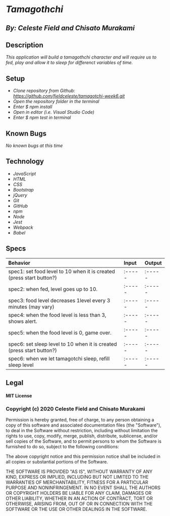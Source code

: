 # _Tamagothchi_
## _By: Celeste Field and Chisato Murakami_
## Description

_This application will build a tamagothchi character and will require us to fed, play and allow it to sleep for differenct variables of time._

## Setup


* _Clone repository from Github: https://github.com/fieldceleste/tamagotchi-week6.git_
* _Open the repository folder in the terminal_
* _Enter $ npm install_
* _Open in editor (i.e. Visual Studio Code)_
* _Enter $ npm test in terminal_

## Known Bugs
_No known bugs at this time_ 


## Technology

* _JavaScript_
* _HTML_
* _CSS_
* _Bootstrap_
* _jQuery_
* _Git_
* _GitHub_
* _npm_
* _Node_
* _Jest_
* _Webpack_
* _Babel_


## Specs

|Behavior|Input|Output|
| :-----|:-----|:-----|
| spec1: set food level to 10 when it is created (press start button?) |:-----|:-----|
| spec2: when fed, level goes up to 10.|:-----|:-----|
| spec3: food level decreases 1level every 3 minutes (may vary) |:-----|:-----|
| spec4: when the food level is less than 3, shows alert. |:-----|:-----|
| spec5: when the food level is 0, game over. |:-----|:-----|
| spec6: set sleep level to 10 when it is created (press start button?) |:-----|:-----|
| spec6: when we let tamagotchi sleep, refill sleep level |:-----|:-----|




## Legal

#### MIT License

### Copyright (c) 2020 Celeste Field and Chisato Murakami

Permission is hereby granted, free of charge, to any person obtaining a copy
of this software and associated documentation files (the "Software"), to deal
in the Software without restriction, including without limitation the rights
to use, copy, modify, merge, publish, distribute, sublicense, and/or sell
copies of the Software, and to permit persons to whom the Software is
furnished to do so, subject to the following conditions:

The above copyright notice and this permission notice shall be included in all
copies or substantial portions of the Software.

THE SOFTWARE IS PROVIDED "AS IS", WITHOUT WARRANTY OF ANY KIND, EXPRESS OR
IMPLIED, INCLUDING BUT NOT LIMITED TO THE WARRANTIES OF MERCHANTABILITY,
FITNESS FOR A PARTICULAR PURPOSE AND NONINFRINGEMENT. IN NO EVENT SHALL THE
AUTHORS OR COPYRIGHT HOLDERS BE LIABLE FOR ANY CLAIM, DAMAGES OR OTHER
LIABILITY, WHETHER IN AN ACTION OF CONTRACT, TORT OR OTHERWISE, ARISING FROM,
OUT OF OR IN CONNECTION WITH THE SOFTWARE OR THE USE OR OTHER DEALINGS IN THE
SOFTWARE.